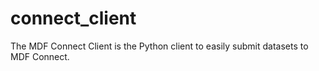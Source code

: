 # connect_client
The MDF Connect Client is the Python client to easily submit datasets to MDF Connect.
